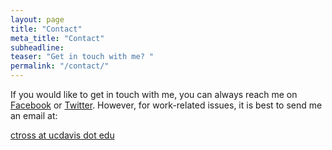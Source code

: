 ```yaml
---
layout: page
title: "Contact"
meta_title: "Contact"
subheadline: 
teaser: "Get in touch with me? "
permalink: "/contact/"
---
```

If you would like to get in touch with me, you can always reach me on [Facebook][1] or [Twitter][2]. However, for work-related issues, it is best to send me an email at:

<a href="mailto:cxtxrxoxsxsx@uxcxdxaxvxixs.exdxux"
    onmouseover="this.href=this.href.replace(/x/g,'');">ctross at ucdavis dot edu</a>

 [1]: http://www.facebook.com/empyrean.imago
 [2]: http://www.twitter.com/mindismoving
